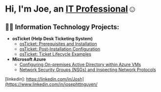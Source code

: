 <h1>Hi, I'm Joe, an <a href="https://www.linkedin.com/in/josephttnguyen/">IT Professional</a>☺</h1>

<h2>👨‍💻 Information Technology Projects:</h2>

- <b>osTicket (Help Desk Ticketing System)</b>
  - [osTicket: Prerequisites and Installation](https://github.com/jttn90/osticket-prereqs)
  - [osTicket: Post-Installation Configuration](https://github.com/jttn90/post-install-config)
  - [osTicket: Ticket Lifecycle Examples](https://github.com/jttn90/ticket-lifecycle)
- <b>Microsoft Azure</b>
  - [Configuring On-premises Active Directory within Azure VMs](https://github.com/jttn90/configure-ad)
  - [Network Security Groups (NSGs) and Inspecting Network Protocols](https://github.com/jttn90/azure-network-protocols)


[linkedin]: https://linkedin.com/in/Josh](https://www.linkedin.com/in/josephttnguyen/
